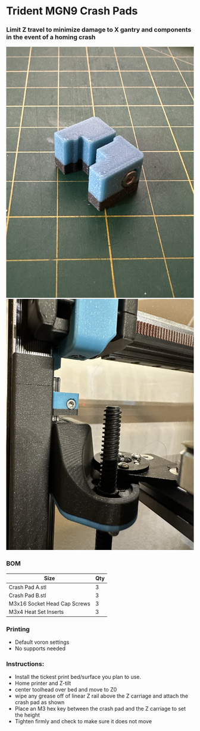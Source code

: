 
# Trident MGN9 Crash Pads
 ### Limit Z travel to minimize damage to X gantry and components in the event of a homing crash
<img src="./Images/crahspad1.jpeg" width=600>

<img src="./Images/crashpad.jpeg" width=600>

### BOM

Size | Qty
--- | ---
Crash Pad A.stl                | 3
Crash Pad B.stl                | 3
M3x16 Socket Head Cap Screws   | 3
M3x4 Heat Set Inserts          | 3

### Printing
  * Default voron settings
  * No supports needed

### Instructions:

  * Install the tickest print bed/surface you plan to use. 
  * Home printer and  Z-tilt 
  * center toolhead over bed and move to Z0 
  * wipe any grease off of linear Z rail above the Z carriage and attach the crash pad as shown
  * Place an M3 hex key between the crash pad and the Z carriage to set the height
  * Tighten firmly and check to make sure it does not move
  
   

